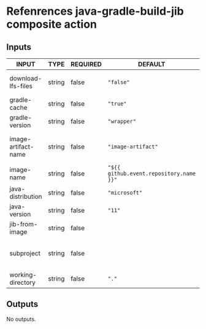 # Refenrences java-gradle-build-jib composite action

## Inputs

<!-- AUTO-DOC-INPUT:START - Do not remove or modify this section -->

| INPUT               | TYPE   | REQUIRED | DEFAULT                                 | DESCRIPTION                                                                                                                              |
| ------------------- | ------ | -------- | --------------------------------------- | ---------------------------------------------------------------------------------------------------------------------------------------- |
| download-lfs-files  | string | false    | `"false"`                               | Whether the Git checkout action should resolve LFS files or not. (Default is false)                                                      |
| gradle-cache        | string | false    | `"true"`                                | Whether Gradle caching is enabled or not. (Default is true)                                                                              |
| gradle-version      | string | false    | `"wrapper"`                             | Gradle version to be installed. (Default is wrapper)                                                                                     |
| image-artifact-name | string | false    | `"image-artifact"`                      | Artifact name to upload tarball image, see https://github.com/actions/upload-artifact                                                    |
| image-name          | string | false    | `"${{ github.event.repository.name }}"` | Name of Docker image.                                                                                                                    |
| java-distribution   | string | false    | `"microsoft"`                           | Java distribution to be installed. (Default is microsoft)                                                                                |
| java-version        | string | false    | `"11"`                                  | Java version to be installed. (Default is 11)                                                                                            |
| jib-from-image      | string | false    |                                         | The Jib base image to use                                                                                                                |
| subproject          | string | false    |                                         | The Gradle subproject for which the tarball image should be built (If not specified, a tarball image for the root project will be built) |
| working-directory   | string | false    | `"."`                                   | Working directory of your Gradle artifacts. (Default is .)                                                                               |

<!-- AUTO-DOC-INPUT:END -->

## Outputs

<!-- AUTO-DOC-OUTPUT:START - Do not remove or modify this section -->

No outputs.

<!-- AUTO-DOC-OUTPUT:END -->
